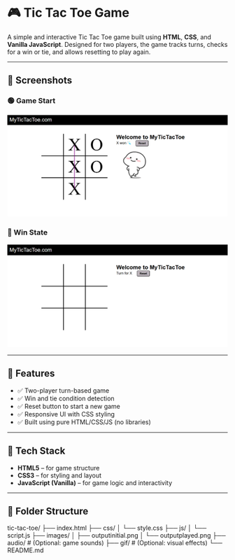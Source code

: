 # 🎮 Tic Tac Toe Game

A simple and interactive Tic Tac Toe game built using **HTML**, **CSS**, and **Vanilla JavaScript**. Designed for two players, the game tracks turns, checks for a win or tie, and allows resetting to play again.

---

## 📸 Screenshots

### 🟢 Game Start
![Game Start](images/outputplayed.png)

### 🔴 Win State
![Game End](images/outputintial.png)

---

## 🚀 Features

- ✅ Two-player turn-based game
- ✅ Win and tie condition detection
- ✅ Reset button to start a new game
- ✅ Responsive UI with CSS styling
- ✅ Built using pure HTML/CSS/JS (no libraries)

---

## 🧱 Tech Stack

- **HTML5** – for game structure
- **CSS3** – for styling and layout
- **JavaScript (Vanilla)** – for game logic and interactivity

---
## 📂 Folder Structure

tic-tac-toe/
├── index.html
├── css/
│ └── style.css
├── js/
│ └── script.js
├── images/
│ ├── outputinitial.png
│ └── outputplayed.png
├── audio/ # (Optional: game sounds)
├── gif/ # (Optional: visual effects)
└── README.md



